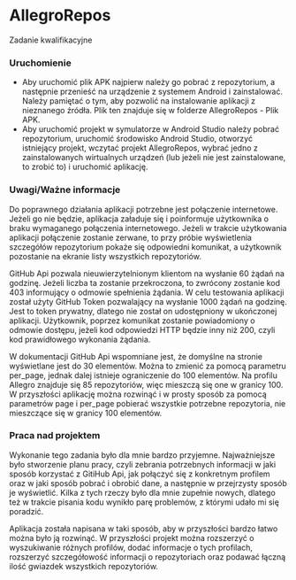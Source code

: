 # AllegroRepos
Zadanie kwalifikacyjne

### Uruchomienie

- Aby uruchomić plik APK najpierw należy go pobrać z repozytorium, a następnie przenieść na urządzenie z systemem Android i zainstalować. Należy pamiętać o tym, aby pozwolić na instalowanie aplikacji z nieznanego źródła. Plik ten znajduje się w folderze AllegroRepos - Plik APK.
- Aby uruchomić projekt w symulatorze w Android Studio należy pobrać repozytorium, uruchomić środowisko Android Studio, otworzyć istniejący projekt, wczytać projekt AllegroRepos, wybrać jedno z zainstalowanych wirtualnych urządzeń (lub jeżeli nie jest zainstalowane, to zrobić to) i uruchomić aplikację.

### Uwagi/Ważne informacje

Do poprawnego działania aplikacji potrzebne jest połączenie internetowe. Jeżeli go nie będzie, aplikacja załaduje się i poinformuje użytkownika o braku wymaganego połączenia internetowego. Jeżeli w trakcie użytkowania aplikacji połączenie zostanie zerwane, to przy próbie wyświetlenia szczegółów repozytorium pokaże się odpowiedni komunikat, a użytkownik pozostanie na ekranie listy wszystkich repozytoriów.

GitHub Api pozwala nieuwierzytelnionym klientom na wysłanie 60 żądań na godzinę. Jeżeli liczba ta zostanie przekroczona, to zwrócony zostanie kod 403 informujący o odmowie spełnienia żądania. W celu testowania aplikacji został użyty GitHub Token pozwalający na wysłanie 1000 żądań na godzinę. Jest to token prywatny, dlatego nie został on udostępniony w ukończonej aplikacji. Użytkownik, poprzez komunikat zostanie powiadomiony o odmowie dostępu, jeżeli kod odpowiedzi HTTP będzie inny niż 200, czyli kod prawidłowego wykonania żądania.

W dokumentacji GitHub Api wspomniane jest, że domyślne na stronie wyświetlane jest do 30 elementów. Można to zmienić za pomocą parametru per_page, jednak dalej istnieje ograniczenie do 100 elementów. Na profilu Allegro znajduje się 85 repozytoriów, więc mieszczą się one w granicy 100. W przyszłości aplikację można rozwinąć i w prosty sposób za pomocą parametrów page i per_page pobierać wszystkie potrzebne repozytoria, nie mieszczące się w granicy 100 elementów.  

### Praca nad projektem
Wykonanie tego zadania było dla mnie bardzo przyjemne. Najważniejsze było stworzenie planu pracy, czyli zebrania potrzebnych informacji w jaki sposób korzystać z GitiHub Api, jak połączyć się z konkretnym profilem oraz w jaki sposób pobrać i obrobić dane, a następnie w przejrzysty sposób je wyświetlić. Kilka z tych rzeczy było dla mnie zupełnie nowych, dlatego też w trakcie pisania kodu wynikło parę problemów, z którymi udało mi się poradzić. 

Aplikacja została napisana w taki sposób, aby w przyszłości bardzo łatwo można było ją rozwinąć. W przyszłości projekt można rozszerzyć o wyszukiwanie różnych profilów, dodać informacje o tych profilach, rozszerzyć szczegółowość informacji o repozytoriach oraz podawać łączną ilość gwiazdek wszystkich repozytoriów.  


